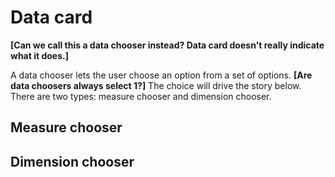 # Data card

**\[Can we call this a data chooser instead? Data card doesn't really indicate what it does.\]**

A data chooser lets the user choose an option from a set of options. **\[Are data choosers always select 1?\]** The choice will drive the story below. There are two types:  measure chooser and dimension chooser.

## Measure chooser

## Dimension chooser

